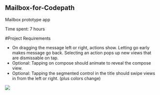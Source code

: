 ## Mailbox-for-Codepath
Mailbox prototype app

Time spent: 7 hours

#Project Requirements
- On dragging the message left or right, actions show. Letting go early makes message go back. Selecting an action pops up new views that are dismissable on tap.
- Optional: Tapping on compose should animate to reveal the compose view.
- Optional: Tapping the segmented control in the title should swipe views in from the left or right. (plus colors change)

<img src="http://cece.is/codepath/week3/Mailbox-Demo.gif">
